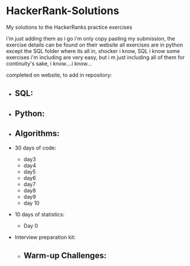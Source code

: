 # HackerRank-Solutions
My solutions to the HackerRanks practice exercises 

i'm just adding them as i go
i'm only copy pasting my submission, the exercise details can be found on their website
all exercises are in python except the SQL folder where its all in, shocker i know, SQL 
i know some exercises i'm including are very easy, but i m just including all of them for continuity's sake, i know....i know...


completed on website, to add in repository:

- SQL:
    - 

- Python:
    - 

- Algorithms:
    -

- 30 days of code:
    - day3
    - day4
    - day5
    - day6
    - day7
    - day8
    - day9
    - day 10

- 10 days of statistics:
    - Day 0

- Interview preparation kit:
    - Warm-up Challenges:
        - 




